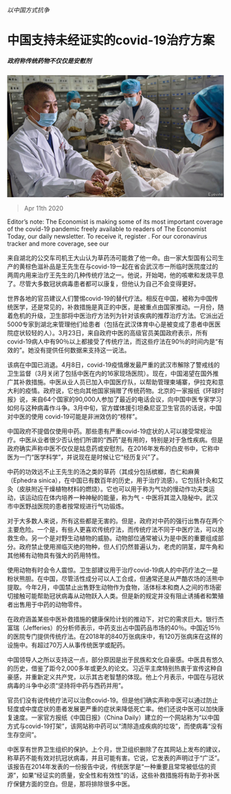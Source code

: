 ###### 以中国方式抗争

# 中国支持未经证实的covid-19治疗方案

##### 政府称传统药物不仅仅是安慰剂 

![image](images/20200411_CNP002_1.jpg) 

> Apr 11th 2020 

Editor’s note: The Economist is making some of its most important coverage of the covid-19 pandemic freely available to readers of The Economist Today, our daily newsletter. To receive it, register . For our coronavirus tracker and more coverage, see our 

来自湖北的公交车司机王大山认为草药汤可能救了他一命。由一家大型国有公司生产的黄棕色滋补品是王先生在与covid-19一起在省会武汉市一所临时医院度过的两周内用来治疗王先生的几种传统疗法之一。他说，开始喝，他的咳嗽和发烧平息了。尽管大多数冠状病毒患者都可以康复，但他认为自己不会变得更好。

世界各地的官员建议人们警惕covid-19的替代疗法。相反在中国，被称为中国传统医学，还是常见的，补救措施是真正的中医，是被重点由国家推动。一月份，随着危机的升级，卫生部将中医治疗方法列为针对该疾病的推荐治疗方法。它派出近5000专家到湖北来管理他们给患者（包括在武汉体育中心是被变成了患者中医医院症状较轻的人）。3月23日，来自政府中医的高级官员美国政府表示，所有covid-19病人中有90％以上都接受了传统疗法，而这些疗法在90％的时间内是“有效的”。她没有提供任何数据来支持这一说法。

该病在中国已消退。4月8日，covid-19疫情爆发最严重的武汉市解除了警戒线的卫生监督（3月关闭了包括中医在内的16家现场医院）。现在，中国渴望在国外推广其补救措施。中医从业人员已加入中国医疗队，以帮助管理柬埔寨，伊拉克和意大利的疫情。政府说，它也向其他国家捐赠了传统药物。北京的一家报纸《环球时报》说，来自64个国家的90,000人参加了最近的电话会议，向中国中医专家学习如何与这种病毒作斗争。3月中旬，官方媒体援引坦桑尼亚卫生官员的话说，中国对中医的使用 covid-19可能是非洲效仿的“榜样”。

中国政府不提倡仅使用中药。那些患有严重covid-19症状的人可以接受常规治疗。中医从业者很少否认他们所谓的“西药”是有用的，特别是对于急性疾病。但是政府确实声称中医不仅仅是姑息药或安慰剂。在2016年发布的白皮书中，它称中医为一门“医学科学”，并说现在是时候让它“经历复兴”了。

中药的功效远不止王先生的汤之类的草药（其成分包括槟榔，杏仁和麻黄（Ephedra sinica），在中国已有数百年的历史，用于治疗流感）。它包括针灸和艾灸（皮肤附近干燥植物材料的燃烧）。它也可以用于称为气功的慢动作功夫类运动，该运动应在体内培养一种神秘的能量，称为气 - 中医将其混入隐秘中。武汉市中医野战医院的患者按常规进行气功锻炼。

对于大多数人来说，所有这些都是无害的。但是，政府对中药的强行出售存在两个主要危险。一个是，有些人更喜欢传统疗法，而传统疗法不同于中医疗法，可以挽救生命。另一个是对野生动植物的威胁。动物部位通常被认为是中医的重要组成部分。政府禁止使用濒临灭绝的物种，但人们仍然普遍认为，老虎的阴茎，犀牛角和其他稀有动物具有强大的药用特性。

使用动物有时会令人震惊。卫生部建议用于治疗covid-19病人的中药疗法之一是粉状熊胆。在中国，尽管活性成分可以人工合成，但通常还是从严酷农场的活熊中提取。今年2月，中国禁止出售野生动物作为食物，活体标本和商人之间的市场密切接触可能帮助冠状病毒从动物跃入人类。但是新的规定并没有阻止诱捕者和繁殖者出售用于中药的动物零件。

在政府涵盖某些中医补救措施的健康保险计划的推动下，对它的需求巨大。银行杰富瑞（Jefferies）的分析师表示，中药支出占中国药品市场的40％。中国近15％的医院专门提供传统疗法。在2018年的840万张病床中，有120万张病床在这样的设施中。有超过70万人从事传统医学或配药。

中国领导人之所以支持这一点，部分原因是出于民族和文化自豪感。中医具有悠久的历史，借鉴了距今2,000多年或更久的论文。习近平主席特别热衷于宣传这种自豪感，并重新定义共产党，以示其古老智慧的体现。他上个月表示，中国在与冠状病毒的斗争中必须“坚持将中药与西药并用”。

官员们没有说传统疗法可以治愈covid-19。但是他们确实声称中医可以通过防止轻度或中度症状的患者发展更严重的症状来降低死亡率。他们还说中医可以加快康复速度。一家官方报纸《中国日报》（China Daily）建立的一个网站称为“以中国方式与covid-19打架”，该网站称中药可以“清除造成疾病的垃圾”，而使病毒“没有生存空间”。

中医享有世界卫生组织的保护。上个月，世卫组织删除了在其网站上发布的建议，称草药不能有效对抗冠状病毒，并且可能有害。它说，它发表的声明过于“广泛”。该报告在2014年发表的一份报告中说，传统医学是“一种重要且常常被低估的资源”，如果“经证实的质量，安全性和有效性”的话，这些补救措施将有助于弥补医疗保健方面的空白。但是，那将排除很多中医。
